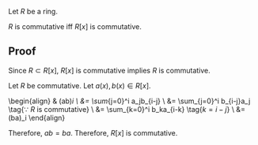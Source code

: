 Let $R$ be a ring.

$R$ is commutative iff $R[x]$ is commutative.

## Proof

Since $R \subset R[x]$, $R[x]$ is commutative implies $R$ is commutative.

Let $R$ be commutative.
Let $a(x), b(x) \in R[x]$.

\begin{align}
& (ab)_i
\\ &= \sum_{j=0}^i a_jb_{i-j}
\\ &= \sum_{j=0}^i b_{i-j}a_j \tag{$\because$ $R$ is commutative}
\\ &= \sum_{k=0}^i b_ka_{i-k} \tag{$k = i - j$}
\\ &= (ba)_i
\end{align}

Therefore, $ab = ba$. Therefore, $R[x]$ is commutative.
